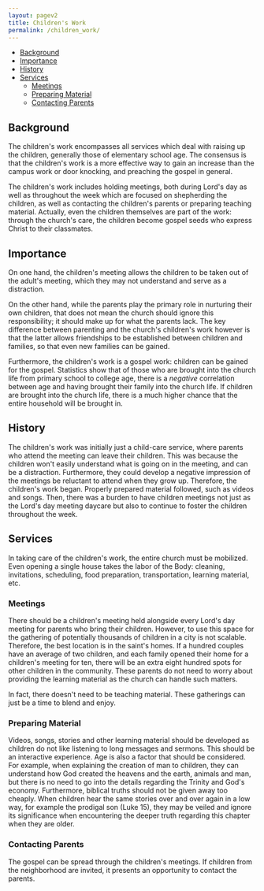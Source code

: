 ```yaml
---
layout: pagev2
title: Children's Work
permalink: /children_work/
---
```

- [Background](#background)
- [Importance](#importance)
- [History](#history)
- [Services](#services)
  - [Meetings](#meetings)
  - [Preparing Material](#preparing-material)
  - [Contacting Parents](#contacting-parents)

## Background

The children's work encompasses all services which deal with raising up the children, generally those of elementary school age. The consensus is that the children's work is a more effective way to gain an increase than the campus work or door knocking, and preaching the gospel in general.

The children's work includes holding meetings, both during Lord's day as well as throughout the week which are focused on shepherding the children, as well as contacting the children's parents or preparing teaching material. Actually, even the children themselves are part of the work: through the church's care, the children become gospel seeds who express Christ to their classmates.

## Importance

On one hand, the children's meeting allows the children to be taken out of the adult's meeting, which they may not understand and serve as a distraction.

On the other hand, while the parents play the primary role in nurturing their own children, that does not mean the church should ignore this responsibility; it should make up for what the parents lack. The key difference between parenting and the church's children's work however is that the latter allows friendships to be established between children and families, so that even new families can be gained.

Furthermore, the children's work is a gospel work: children can be gained for the gospel. Statistics show that of those who are brought into the church life from primary school to college age, there is a *negative* correlation between age and having brought their family into the church life. If children are brought into the church life, there is a much higher chance that the entire household will be brought in.

## History

The children's work was initially just a child-care service, where parents who attend the meeting can leave their children. This was because the children won't easily understand what is going on in the meeting, and can be a distraction. Furthermore, they could develop a negative impression of the meetings be reluctant to attend when they grow up. Therefore, the children's work began. Properly prepared material followed, such as videos and songs. Then, there was a burden to have children meetings not just as the Lord's day meeting daycare but also to continue to foster the children throughout the week.

## Services

In taking care of the children's work, the entire church must be mobilized. Even opening a single house takes the labor of the Body: cleaning, invitations, scheduling, food preparation, transportation, learning material, etc.

### Meetings

There should be a children's meeting held alongside every Lord's day meeting for parents who bring their children. However, to use this space for the gathering of potentially thousands of children in a city is not scalable. Therefore, the best location is in the saint's homes. If a hundred couples have an average of two children, and each family opened their home for a children's meeting for ten, there will be an extra eight hundred spots for other children in the community. These parents do not need to worry about providing the learning material as the church can handle such matters.

In fact, there doesn't need to be teaching material. These gatherings can just be a time to blend and enjoy.

### Preparing Material

Videos, songs, stories and other learning material should be developed as children do not like listening to long messages and sermons. This should be an interactive experience. Age is also a factor that should be considered. For example, when explaining the creation of man to children, they can understand how God created the heavens and the earth, animals and man, but there is no need to go into the details regarding the Trinity and God's economy. Furthermore, biblical truths should not be given away too cheaply. When children hear the same stories over and over again in a low way, for example the prodigal son (Luke 15), they may be veiled and ignore its significance when encountering the deeper truth regarding this chapter when they are older.

### Contacting Parents

The gospel can be spread through the children's meetings. If children from the neighborhood are invited, it presents an opportunity to contact the parents.